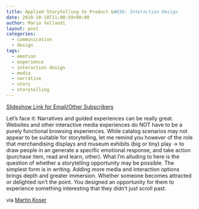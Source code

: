 ```yaml
---
title: Applied Storytelling to Product &#038; Interaction Design
date: 2010-10-18T11:00:59+00:00
author: Mario Vellandi
layout: post
categories:
  - communication
  - design
tags:
  - emotion
  - experience
  - interaction design
  - media
  - narrative
  - story
  - storytelling
---
```

[Slideshow Link for Email/Other Subscribers](http://www.slideshare.net/cchastain/experience-themes-an-element-of-story-applied-to-design-1190389)

Let&#8217;s face it: Narratives and guided experiences can be really great. Websites and other interactive media experiences do NOT have to be a purely functional browsing experiences. While catalog scenarios may not appear to be suitable for storytelling, let me remind you however of the role that merchandising displays and museum exhibits (big or tiny) play -> to draw people in an generate a specific emotional response, and take action (purchase item, read and learn, other). What I&#8217;m alluding to here is the question of whether a storytelling opportunity may be possible. The simplest form is in writing. Adding more media and interaction options brings depth and greater immersion. Whether someone becomes attracted or delighted isn&#8217;t the point. You designed an opportunity for them to experience something interesting that they didn&#8217;t just scroll past.

via [Martin Koser](http://www.martin-koser.de/BMID/2010/09/storytelling-holistic-design-and-ux/)
